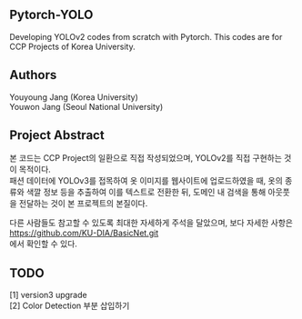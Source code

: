 ## Pytorch-YOLO
Developing YOLOv2 codes from scratch with Pytorch. This codes are for CCP Projects of Korea University.


## Authors
Youyoung Jang (Korea University)  
Youwon Jang (Seoul National University)  

## Project Abstract
본 코드는 CCP Project의 일환으로 직접 작성되었으며, YOLOv2를 직접 구현하는 것이 목적이다.  
패션 데이터에 YOLOv3를 접목하여 옷 이미지를 웹사이트에 업로드하였을 때, 옷의 종류와 색깔 정보 등을 추출하여 이를 텍스트로 전환한 뒤, 
도메인 내 검색을 통해 아웃풋을 전달하는 것이 본 프로젝트의 본질이다.  

다른 사람들도 참고할 수 있도록 최대한 자세하게 주석을 달았으며, 보다 자세한 사항은  
https://github.com/KU-DIA/BasicNet.git  
에서 확인할 수 있다.  

## TODO
[1] version3 upgrade  
[2] Color Detection 부분 삽입하기  
